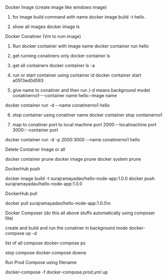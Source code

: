 Docker Image (create image like windows image)
1) for image build command with name
docker image build -t hello .

2) show all images
docker image ls


Docker Conatiner (Vm to rum image)
1) Run docker container with image name
docker container run hello

2) get running conatiners only
docker container ls

3) get all containers
docker container ls -a

4) run or start container using container id
docker container start a05f3ed0d593

5) give name to conatiner and then run (-d means background mode)
conatinerno1---container name 
hello:-image name

docker container run -d --name conatinerno1 hello

6) stop container using conatiner name
docker container stop containerno1

6) map to conatiner port to local machine port
2000:--localmachine port
3000:--container port

docker container run -d -p 2000:3000 --name conatinerno1 hello

Delete Container Image or all

docker container prune
docker image  prune
docker system prune



DockerHub push

docker image build -t surajramayadav/hello-node-app:1.0.0
docker push surajramayadav/hello-node-app:1.0.0

DockerHub pull

docker pull  surajramayadav/hello-node-app:1.0.0\n



Docker Composer (do this all above stuffs automatically using composer file)

create and build and run the conatiner in background mode
docker-compose up -d

list of all compose
docker-compose ps

stop compose
docker-compose downe


Run Prod Compose using filename

docker-compose -f docker-compose.prod.yml up




